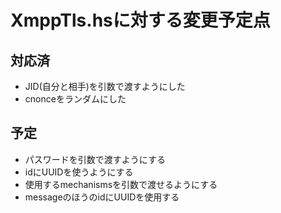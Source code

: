 XmppTls.hsに対する変更予定点
============================

対応済
------

* JID(自分と相手)を引数で渡すようにした
* cnonceをランダムにした

予定
----

* パスワードを引数で渡すようにする
* idにUUIDを使うようにする
* 使用するmechanismsを引数で渡せるようにする
* messageのほうのidにUUIDを使用する
